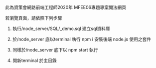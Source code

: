 此為資策會網路前端工程師2020年 MFEE06專題專案開法網頁

若瀏覽頁面，請依照下列步驟

1. 執行/node_server/SQL/_demo.sql 建立sql資料庫

2. 於/node_server 底以terminal 執行 npm i 安裝後端 node.js 使用之套件

3. 同樣於/node_server 底下以 npm start 執行

4. 開新terminal 於主目錄
